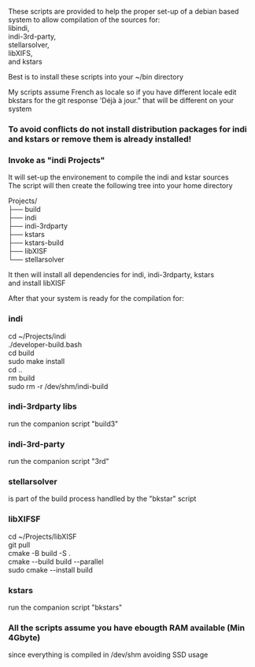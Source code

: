 These scripts are provided to help the proper set-up of a debian based system
to allow compilation of the sources for:<br>
libindi, <br>
indi-3rd-party, <br>
stellarsolver, <br>
libXIFS, <br>
and kstars<br>

Best is to install these scripts into your ~/bin directory<br>

My scripts assume French as locale so if you have different locale edit bkstars for the git response 'Déjà à jour." that will be different on your system <br>

### To avoid conflicts do not install distribution packages for indi and kstars or remove them is already installed!<br>

### Invoke as "indi Projects"<br>
 It will set-up the environement to compile the indi and kstar sources<br>
 The script will then create the following tree into your home directory<br>

 Projects/<br>
 ├── build<br>
 ├── indi<br>
 ├── indi-3rdparty<br>
 ├── kstars<br>
 ├── kstars-build<br>
 ├── libXISF<br>
 └── stellarsolver<br>

 It then will install all dependencies for indi, indi-3rdparty, kstars<br>
 and install libXISF<br>

 After that your system is ready for the compilation for:<br>
### indi<br>
 cd ~/Projects/indi<br>
 ./developer-build.bash<br>
 cd build<br>
 sudo make install<br>
 cd ..<br>
 rm build<br>
 sudo rm -r /dev/shm/indi-build<br>

### indi-3rdparty libs<br>
 run the companion script "build3"<br>

### indi-3rd-party<br>
 run the companion script "3rd"<br>

### stellarsolver<br>
 is part of the build process handlled by the "bkstar" script<br>

### libXIFSF<br>
 cd ~/Projects/libXISF<br>
 git pull<br>
 cmake -B build -S .<br>
 cmake --build build --parallel<br>
 sudo cmake --install build<br>

### kstars<br>
 run the companion script "bkstars"<br>

### All the scripts assume you have ebougth RAM available (Min 4Gbyte)<br>
 since everything is compiled in /dev/shm avoiding SSD usage<br>

